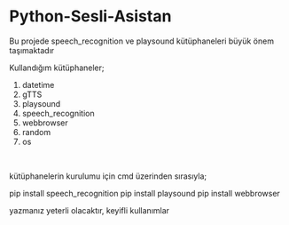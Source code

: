 # Python-Sesli-Asistan
Bu projede speech_recognition ve playsound kütüphaneleri büyük önem taşımaktadır

<p>Kullandığım k&uuml;t&uuml;phaneler;</p>

<ol>
	<li>datetime</li>
	<li>gTTS</li>
	<li>playsound</li>
	<li>speech_recognition</li>
	<li>webbrowser</li>
	<li>random</li>
	<li>os</li>
</ol>

<p>&nbsp;</p>

<p>k&uuml;t&uuml;phanelerin kurulumu i&ccedil;in cmd &uuml;zerinden sırasıyla;</p>
<p>
pip install speech_recognition
pip install playsound
pip install webbrowser
</p>
<p>yazmanız yeterli olacaktır, keyifli kullanımlar</p>
